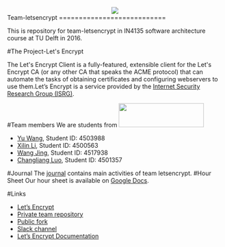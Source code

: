 <div  align="center">
    <img src="https://letsencrypt.org/images/letsencrypt-logo-horizontal.svg" />
</div>
Team-letsencrypt
===========================

This is repository for team-letsencrypt in IN4135 software architecture course at TU Delft in 2016.

#The Project-Let's Encrypt

The Let's Encrypt Client is a fully-featured, extensible client for the Let's Encrypt CA (or any other CA that speaks the ACME protocol) that can automate the tasks of obtaining certificates and configuring webservers to use them.Let’s Encrypt is a service provided by the [Internet Security Research Group (ISRG)](https://letsencrypt.org/isrg/).

#Team members
We are students from  <img src="http://www.ce.ewi.tudelft.nl/fileadmin/ce/images/TUDLogo.png" width = "199" height = "55.5" />
- [Yu Wang](https://github.com/wyhitcs), Student ID: 4503988
- [Xilin Li](https://github.com/lixilin2301), Student ID: 4500563
- [Wang Jing](https://github.com/Clover-WangJ), Student ID: 4517938
- [Changliang Luo](https://github.com/YourDaddyIsHere), Student ID: 4501357

#Journal
The [journal](https://github.com/delftswa2016/team-letsencrypt/blob/master/journal.md) contains main activities of team letsencrypt.
#Hour Sheet
Our hour sheet is available on [Google Docs](https://docs.google.com/spreadsheets/d/1WNZ6_zGQyT9PT4Q8Ou8pqhx76jxQEzxe0XPCoo_UU1Y/edit#gid=0).

#Links
- [Let’s Encrypt](https://letsencrypt.org/)
- [Private team repository](https://github.com/delftswa2016/team-letsencrypt)
- [Public fork](https://github.com/delftswa2016/letsencrypt)
- [Slack channel](https://delftswa.slack.com/archives/team-letsencrypt)
- [Let’s Encrypt Documentation](https://letsencrypt.readthedocs.org/en/latest/intro.html)
